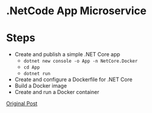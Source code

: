 # .NetCode App Microservice

# Steps 
- Create and publish a simple .NET Core app
    - `dotnet new console -o App -n NetCore.Docker`
    - `cd App`
    - `dotnet run`
- Create and configure a Dockerfile for .NET Core
- Build a Docker image
- Create and run a Docker container

[Original Post](https://docs.microsoft.com/en-us/dotnet/core/docker/build-container?tabs=windows)